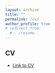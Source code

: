 ```yaml
---
layout: archive
title: ""
permalink: /cv/
author_profile: true
# redirect_from:
  # - /resume
--- 
```


## CV
- [Link to CV](https://www.dropbox.com/s/94cb4al08wr2qa4/CV_Ioannis_Spyridopoulos.pdf?dl=0)

<!-- {% include base_path %}


Academic Employment
=====
  Assistant Professor of Finance - American University, Kogod School of Business 2017 - today Education 
  Ph.D. in Finance, Rice University - Jones School of Business 2012-2017 Visiting Finance Ph.D. student, University of Chicago - Booth School of Business 2015-2016 M.A. in Business
  Administration, Rice University - Jones School of Business 2017 M.A. in Economics, Duke University 2011 B.A. in Financial Management, University of Piraeus 2008 

Research and Teaching Fields 
=====
  Empirical corporate finance, corporate governance, financial contracting, financial intermediation 

Published Research 
====
  • Local Economic Spillover Effects of Stock Market Listings (with A. Butler and L. Fauver), - Journal of Financial and Quantitative Analysis (2019) 
  - Best Paper in Corporate Finance (Midwest Finance Association 2018) 
  - Best Paper in Investments (Eastern Finance Association 2018) 
  • Tough Love: The Effects of Debt Contract Design on Firm Performance 
  - Review of Corporate Finance Studies (2020) 

Working Papers 
====
  • Determinants of Strategic Behavior: Evidence from a Foreclosure Moratorium (with Nikolaos Artavanis) 
  • Loan Syndication Networks (with Jeffrey Harris and Edwin Hu) 
  - Semifinalist for best paper award in Financial Institutions at the 2019 Financial Management Association. • The Epidemiology of Financial Constraints (with William Grieser and Morad Zekhnini) 
  • Is Simpler Always Better? Accounting Reporting Complexity and Bank Loans Contracting (with Shuai (Mark) Ma) 
  • Creditor Rights and Debt Structure in the Zone of Insolvency
  
In Progress 
====
  • The Financial Consequences of Banking Consolidation for Households (with Celso Brunetti, Jeffrey Harris, and Erik Mayer) 
  • Data Processing, Information Asymmetry, and Financing Decisions (with Ali Sanati) • Financial Break-ups (with Alexander Butler, Yessenia Tellez, and Billy Xu) 
  
Teaching 
====
  American University - Kogod School of Business 
  • Business Finance (Kogod Outstanding Teaching Award: 2017, 2018, 2019) • Quantitative Methods in Finance 
  Rice University - Jones School of Business 
  • Financial Management 
  
Professional Activities 
====
Conference Presentations (* by co-authors) 
  2021: Federal Reserve Board, DC Juniors Finance Conference 
  2020: Chicago Financial Institutions Conference (cancelled) 
  2019: American Economic Association, Financial Management Association*, Reserve Bank of India (CAFRAL) 
  2018: American Real Estate Society*, CELS*, European Finance Association 
  2017: CEPR European Summer Symposium in Financial Markets*, FMA*, European Financial Manage ment Association* (EFMA), Financial Management Association-Europe* (FMA Europe),
  Conference on Empirical Legal Studies (CELS)-Cornell University, FRB of Atlanta and Georgia State - Real Estate Fi nance Conference* 
  2016: Kentucky Finance Conference*, FMA, FMA (doctoral consortium) 
  2015: Midwest Finance Association (MFA), Eastern Finance Association (EFA), Financial Management Association (FMA) 
  
Invited Seminar Presentations 
====
University of Oxford (Said Business School), Vanderbilt University (Owen Graduate School of Man agement), University of Nebraska (College of Business), Tulane University (Freeman School of Business), American University (Kogod School of Business), George Washington University, University of Houston (Bauer College of Business), Tilburg University,
University of Amsterdam, Baylor University (Hankamer School of Business), Texas Tech (Rawls College of Business) 

Referee for peer-reviewed Journals: 
====
Review of Financial Studies, Management Science, Real Estate Economics, National Science Foundation, Review of Corporate Finance Studies, Journal of Corporate Finance, Journal of Empirical Finance, The Financial Review, The Journal of Financial Research, Israel Science Foundation
Scholarships, Honors, and Awards 
Rising Scholar Award, SFS, Review of Corporate Finance Studies 2021 Kogod, Outstanding Teaching Award 2017, 2018, 2019 Rice University Doctoral Fellowship 2012-2017 American Finance Association (AFA), Doctoral Travel Award Jan 2016 Duke Economics Award for Leadership and Academic Excellence May 2011 Gerondelis and Karelias Foundation Scholarship 2010-2011 Fulbright Scholarship 2009-2010

Scholarships, Honors, and Awards 
====
Rising Scholar Award, SFS, Review of Corporate Finance Studies 2021 Kogod, Outstanding Teaching Award 2017, 2018, 2019 Rice University Doctoral Fellowship 2012-2017 American Finance Association (AFA), Doctoral Travel Award Jan 2016 Duke Economics Award for Leadership and Academic Excellence May 2011 Gerondelis and Karelias Foundation Scholarship 2010-2011 Fulbright Scholarship 2009-2010

 -->